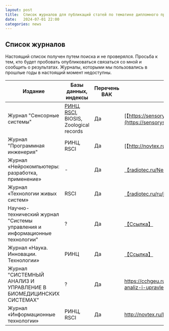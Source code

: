```yaml
---
layout: post
title:  Список журналов для публикаций статей по тематике дипломного проектирования.
date:   2024-07-01 22:00
categories: news
---
```


## Список журналов

Настоящий список получен путем поиска и не проверялся. 
Просьба к тем, кто будет пробовать опубликоваться связаться со мной и сообщить о результатах. Журналы, которыми мы пользовались в прошлые годы в настоящий момент недоступны.

|Издание                          |Базы данных, индексы                              |Перечень ВАК| Ссылка|
|---------------------------------|--------------------------------------------------|-|--------------------------------------------------------------------------|
|Журнал "Сенсорные системы"       | [РИНЦ](https://elibrary.ru/title_about.asp?id=8212), [RSCI](https://elibrary.ru/projects/rsci/rsci.pdf), BIOSIS, Zoological records |Да|[【https://sensorysystems.ru】](https://sensorysystems.ru/ru.html)     | 
|Журнал "Программная инженерия"|РИНЦ, RSCI|Да|[【http://novtex.ru】](http://novtex.ru/prin/rus/index.html)|
|Журнал «Нейрокомпьютеры: разработка, применение»|-|Да|[【radiotec.ru/Neurocomputers】](http://radiotec.ru/ru/journal/Neurocomputers)|
|Журнал «Технологии живых систем»|RSCI|Да|[【radiotec.ru/ru/journal/Technologies_of_Living_Systems】](http://radiotec.ru/ru/journal/Technologies_of_Living_Systems)|
|Научно-технический журнал "Системы управления и информационные технологии"|?|Да|[【Ссылка】](http://www.sbook.ru/suit/)|
|Журнал «Наука. Инновации. Технологии»|РИНЦ|Да|[【Ссылка】](https://scienceit.elpub.ru/jour)|
|Журнал "СИСТЕМНЫЙ АНАЛИЗ И УПРАВЛЕНИЕ В БИОМЕДИЦИНСКИХ СИСТЕМАХ"|?|Да|https://cchgeu.ru/science/nauchnye-izdaniya/sistemnyy-analiz-i-upravlenie-v-biomeditsinskikh-sistemakh/|
|Журнал «Информационные технологии»|РИНЦ, RSCI|Да|http://novtex.ru/IT/|





